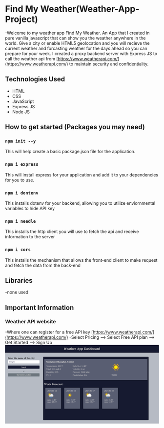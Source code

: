 # Find My Weather(Weather-App-Project)
-Welcome to my weather app Find My Weather. An App that I created in pure
vanilla javascript that can show you the weather anywhere in the world. Give a city
or enable HTML5 geolocation and you will recieve the current weather and
forcasting weather for the days ahead so you can prepare for your week. I created a
proxy backend server with Express JS to call the weather api from [https://www.weatherapi.com/](https://www.weatherapi.com/)
to maintain security and confidentiality.
## Technologies Used
- HTML
- CSS
- JavaScript
- Express JS
- Node JS
## How to get started (Packages you may need)
### `npm init --y`
This will help create a basic package.json file for the application.
### `npm i express`
This will install express for your application and add it to your dependencies for you to use.
### `npm i dontenv`
This installs dotenv for your backend, allowing you to utilize enviornmental variables to hide API key
### `npm i needle`
This installs the http client you will use to fetch the api and receive information to the server
### `npm i cors`
This installs the mechanism that allows the front-end client to make request and fetch the data from the back-end
## Libraries
-none used
## Important Information
### Weather API website 
-Where one can register for a free API key
[https://www.weatherapi.com/](https://www.weatherapi.com/)
-Select Pricing --> Select Free API plan --> Get Started --> Sign Up
![Example](weather-shot2.png?raw=true)

